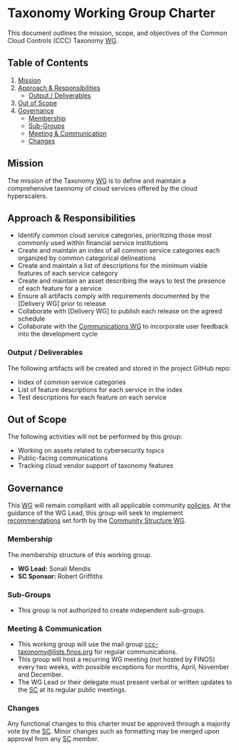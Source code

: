 # Taxonomy Working Group Charter

This document outlines the mission, scope, and objectives of the Common Cloud Controls (CCC) Taxonomy [WG].

## Table of Contents

1. [Mission](#mission)
2. [Approach & Responsibilities](#approach--responsibilities)
   - [Output / Deliverables](#output--deliverables)
3. [Out of Scope](#out-of-scope)
4. [Governance](#governance)
   - [Membership](#membership)
   - [Sub-Groups](#sub-groups)
   - [Meeting & Communication](#meeting--communication)
   - [Changes](#changes)
   
## Mission

The mission of the Taxonomy [WG] is to define and maintain a comprehensive taxonomy of cloud services offered by the cloud hyperscalers.


## Approach & Responsibilities

- Identify common cloud service categories, prioritizing those most commonly used within financial service institutions
- Create and maintain an index of all common service categories each organized by common categorical delineations
- Create and maintain a list of descriptions for the minimum viable features of each service category
- Create and maintain an asset describing the ways to test the presence of each feature for a service
- Ensure all artifacts comply with requirements documented by the [Delivery WG] prior to release
- Collaborate with [Delivery WG] to publish each release on the agreed schedule
- Collaborate with the [Communications WG] to incorporate user feedback into the development cycle

### Output / Deliverables

The following artifacts will be created and stored in the project GitHub repo:

- Index of common service categories
- List of feature descriptions for each service in the index
- Test descriptions for each feature on each service

## Out of Scope

The following activities will not be performed by this group:

- Working on assets related to cybersecurity topics
- Public-facing communications
- Tracking cloud vendor support of taxonomy features

## Governance

This [WG] will remain compliant with all applicable community [policies]. At the guidance of the WG Lead, this group will seek to implement [recommendations] set forth by the [Community Structure WG].

### Membership

The membership structure of this working group.

- **WG Lead:** Sonali Mendis
- **SC Sponsor:** Robert Griffiths

### Sub-Groups

- This group is not authorized to create independent sub-groups.

### Meeting & Communication

- This working group will use the mail group <ccc-taxonomy@lists.finos.org> for regular communications.
- This group will host a recurring WG meeting (not hosted by FINOS) every two weeks, with possible exceptions for months, April, November and December.
- The WG Lead or their delegate must present verbal or written updates to the [SC] at its regular public meetings.

### Changes

Any functional changes to this charter must be approved through a majority vote by the [SC]. Minor changes such as formatting may be merged upon approval from any [SC] member.

[WG]: <../../community-groups.md#working-groups>
[SC]: <../../community-groups.md#steering-committee>
[policies]: <../../community-policies/README.md>
[recommendations]: <../../community-recommendations/README.md>
[Communications WG]: <../communications/charter.md>
[Community Structure WG]: <../communications/charter.md>